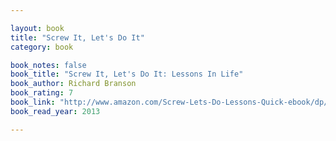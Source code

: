 ```yaml
---

layout: book
title: "Screw It, Let's Do It"
category: book

book_notes: false
book_title: "Screw It, Let's Do It: Lessons In Life"
book_author: Richard Branson
book_rating: 7
book_link: "http://www.amazon.com/Screw-Lets-Do-Lessons-Quick-ebook/dp/B005F3GK92/"
book_read_year: 2013

---
```

